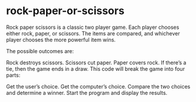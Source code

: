 # rock-paper-or-scissors

Rock paper scissors is a classic two player game.
Each player chooses either rock, paper, or scissors. 
The items are compared, and whichever player chooses the more powerful item wins.

The possible outcomes are:

Rock destroys scissors.
Scissors cut paper.
Paper covers rock.
If there’s a tie, then the game ends in a draw.
This code will break the game into four parts:

Get the user’s choice.
Get the computer’s choice.
Compare the two choices and determine a winner.
Start the program and display the results.
